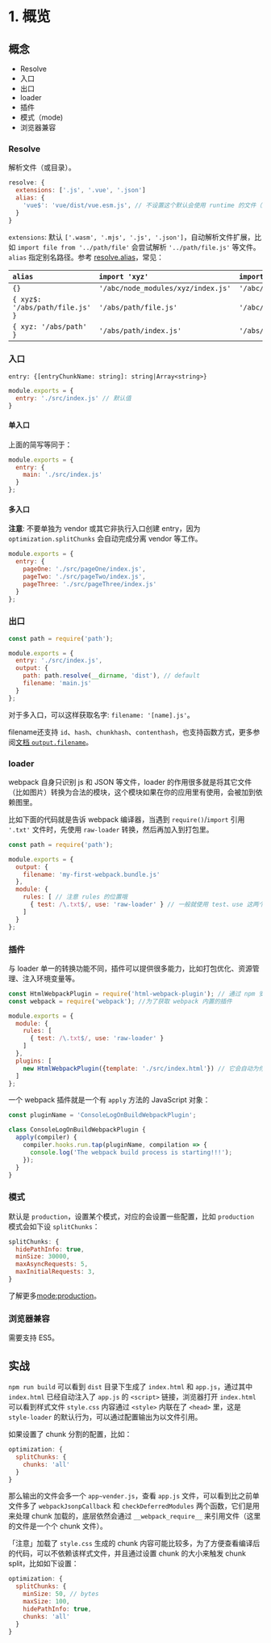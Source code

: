 # 1. 概览

## 概念

* Resolve
* 入口
* 出口
* loader
* 插件
* 模式（mode\)
* 浏览器兼容

### Resolve

解析文件（或目录）。

```javascript
resolve: {
  extensions: ['.js', '.vue', '.json']
  alias: {
    'vue$': 'vue/dist/vue.esm.js', // 不设置这个默认会使用 runtime 的文件（这里需要的是 compiler+runtime）
  }
}
```

`extensions`: 默认 `['.wasm', '.mjs', '.js', '.json']`，自动解析文件扩展，比如 `import file from '../path/file'` 会尝试解析 `'../path/file.js'` 等文件。 `alias` 指定别名路径。参考 [resolve.alias](https://webpack.js.org/configuration/resolve/#resolve-alias)，常见：

| `alias` | `import 'xyz'` | `import 'xyz/file.js'` |
| :--- | :--- | :--- |
| `{}` | `'/abc/node_modules/xyz/index.js'` | `'/abc/node_modules/xyz/file.js'` |
| `{ xyz$: '/abs/path/file.js' }` | `'/abs/path/file.js'` | `'/abc/node_modules/xyz/file.js'` |
| `{ xyz: '/abs/path' }` | `'/abs/path/index.js'` | `'/abs/path/file.js'` |

### 入口

`entry: {[entryChunkName: string]: string|Array<string>}`

```javascript
module.exports = {
  entry: './src/index.js' // 默认值
}
```

#### 单入口

上面的简写等同于：

```javascript
module.exports = {
  entry: {
    main: './src/index.js'
  }
};
```

#### 多入口

**注意**: 不要单独为 vendor 或其它非执行入口创建 entry，因为 `optimization.splitChunks` 会自动完成分离 vendor 等工作。

```javascript
module.exports = {
  entry: {
    pageOne: './src/pageOne/index.js',
    pageTwo: './src/pageTwo/index.js',
    pageThree: './src/pageThree/index.js'
  }
};
```

### 出口

```javascript
const path = require('path');

module.exports = {
  entry: './src/index.js',
  output: {
    path: path.resolve(__dirname, 'dist'), // default
    filename: 'main.js'
  }
};
```

对于多入口，可以这样获取名字: `filename: '[name].js'`。

filename还支持 `id`、`hash`、`chunkhash`、`contenthash`，也支持函数方式，更多参阅[文档 `output.filename`](https://webpack.js.org/configuration/output/#output-filename)。

### loader

webpack 自身只识别 js 和 JSON 等文件，loader 的作用很多就是将其它文件（比如图片）转换为合法的模块，这个模块如果在你的应用里有使用，会被加到依赖图里。

比如下面的代码就是告诉 webpack 编译器，当遇到 `require()`/`import` 引用 `'.txt'` 文件时，先使用 `raw-loader` 转换，然后再加入到打包里。

```javascript
const path = require('path');

module.exports = {
  output: {
    filename: 'my-first-webpack.bundle.js'
  },
  module: {
    rules: [ // 注意 rules 的位置哦
      { test: /\.txt$/, use: 'raw-loader' } // 一般就使用 test、use 这两个属性
    ]
  }
};
```

### 插件

与 loader 单一的转换功能不同，插件可以提供很多能力，比如打包优化、资源管理、注入环境变量等。

```javascript
const HtmlWebpackPlugin = require('html-webpack-plugin'); // 通过 npm 安装
const webpack = require('webpack'); //为了获取 webpack 内置的插件

module.exports = {
  module: {
    rules: [
      { test: /\.txt$/, use: 'raw-loader' }
    ]
  },
  plugins: [
    new HtmlWebpackPlugin({template: './src/index.html'}) // 它会自动为你的页面注入生成的打包文件
  ]
};
```

一个 webpack 插件就是一个有 `apply` 方法的 JavaScript 对象：

```javascript
const pluginName = 'ConsoleLogOnBuildWebpackPlugin';

class ConsoleLogOnBuildWebpackPlugin {
  apply(compiler) {
    compiler.hooks.run.tap(pluginName, compilation => {
      console.log('The webpack build process is starting!!!');
    });
  }
}
```

### 模式

默认是 `production`，设置某个模式，对应的会设置一些配置，比如 `production` 模式会如下设 `splitChunks`：

```javascript
splitChunks: {
  hidePathInfo: true,
  minSize: 30000,
  maxAsyncRequests: 5,
  maxInitialRequests: 3,
}
```

了解更多[mode:production](https://webpack.js.org/concepts/mode/#mode-production)。

### 浏览器兼容

需要支持 ES5。

## 实战

`npm run build` 可以看到 `dist` 目录下生成了 `index.html` 和 `app.js`，通过其中 `index.html` 已经自动注入了 `app.js` 的 `<script>` 链接，浏览器打开 `index.html` 可以看到样式文件 `style.css` 内容通过 `<style>` 内联在了 `<head>` 里，这是 `style-loader` 的默认行为，可以通过配置输出为以文件引用。

如果设置了 chunk 分割的配置，比如：

```javascript
optimization: {
  splitChunks: {
    chunks: 'all'
  }
}
```

那么输出的文件会多一个 `app~vender.js`，查看 `app.js` 文件，可以看到比之前单文件多了 `webpackJsonpCallback` 和 `checkDeferredModules` 两个函数，它们是用来处理 chunk 加载的，底层依然会通过 `__webpack_require__` 来引用文件（这里的文件是一个个 chunk 文件）。

「注意」加载了 `style.css` 生成的 chunk 内容可能比较多，为了方便查看编译后的代码，可以不依赖该样式文件，并且通过设置 chunk 的大小来触发 chunk split，比如如下设置：

```javascript
optimization: {
  splitChunks: {
    minSize: 50, // bytes
    maxSize: 100,
    hidePathInfo: true,
    chunks: 'all'
  }
}
```


